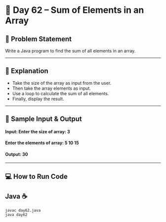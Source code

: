 # 🌟 Day 62 – Sum of Elements in an Array

## 📝 Problem Statement

Write a Java program to find the sum of all elements in an array.

---

## 📖 Explanation

- Take the size of the array as input from the user.
- Then take the array elements as input.
- Use a loop to calculate the sum of all elements.
- Finally, display the result.

---

## 🧩 Sample Input & Output

#### Input: Enter the size of array: 3

#### Enter the elements of array: 5 10 15


#### Output: 30

---


## 💻 How to Run Code 
## Java ☕
```
javac day62.java
java day62
